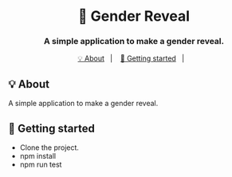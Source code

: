 
<h1 align="center">🧒 Gender Reveal</h1>
<h3 align="center">A simple application to make a gender reveal.</h3>

<p align="center">
  <a href="#-about">💡 About</a>&nbsp;&nbsp;&nbsp;|&nbsp;&nbsp;&nbsp;
  <a href="#-getting-started">🚀 Getting started</a>&nbsp;&nbsp;&nbsp;|&nbsp;&nbsp;&nbsp;
</p>

## 💡 About

A simple application to make a gender reveal.

##  🚀 Getting started

- Clone the project.
- npm install
- npm run test